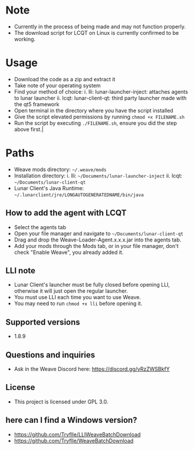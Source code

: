 # Note
- Currently in the process of being made and may not function properly.
- The download script for LCQT on Linux is currently confirmed to be working.
# Usage
- Download the code as a zip and extract it
- Take note of your operating system
- Find your method of choice:
  i. lli: lunar-launcher-inject: attaches agents to lunar launcher
  ii. lcqt: lunar-client-qt: third party launcher made with the qt5 framework
- Open terminal in the directory where you have the script installed
- Give the script elevated permissions by running `chmod +x FILENAME.sh`
- Run the script by executing `./FILENAME.sh`, ensure you did the step above first.|


# Paths
- Weave mods directory: `~/.weave/mods`
- Installation directory: 
  i. lli: `~/Documents/lunar-launcher-inject`
  ii. lcqt: `~/Documents/lunar-client-qt`
- Lunar Client's Java Runtime: `~/.lunarclient/jre/LONGAUTOGENERATEDNAME/bin/java`
## How to add the agent with LCQT
- Select the agents tab
- Open your file manager and navigate to `~/Documents/lunar-client-qt`
- Drag and drop the Weave-Loader-Agent.x.x.x.jar into the agents tab.
- Add your mods through the Mods tab, or in your file manager, don't check "Enable Weave", you already added it.
## LLI note
- Lunar Client's launcher must be fully closed before opening LLI, otherwise it will just open the regular launcher.
- You must use LLI each time you want to use Weave.
- You may need to run `chmod +x lli` before opening it.
## Supported versions
- 1.8.9
## Questions and inquiries
- Ask in the Weave Discord here: https://discord.gg/vRzZWSBkfY
## License
- This project is licensed under GPL 3.0.
## here can I find a Windows version?
- https://github.com/Tryflle/LLIWeaveBatchDownload
- https://github.com/Tryflle/WeaveBatchDownload
  
